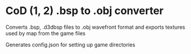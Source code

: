 # CoD (1, 2) .bsp to .obj converter

Converts .bsp, .d3dbsp files to .obj wavefront format and exports textures used by map from the game files

Generates config.json for setting up game directories
